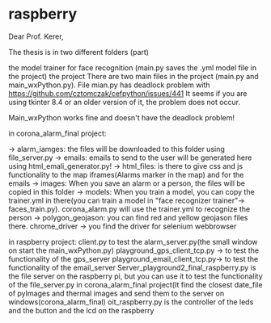 # raspberry

Dear Prof. Kerer,

The thesis is in two different folders (part)

the model trainer for face recognition (main.py saves the .yml model file in the project)
the project
There are two main files in the project (main.py and main_wxPython.py). File mian.py has deadlock problem with https://github.com/cztomczak/cefpython/issues/441 It seems if you are using tkinter 8.4 or an older version of it, the problem does not occur.

Main_wxPython works fine and doesn't have the deadlock problem!

in corona_alarm_final project:


-> alarm_iamges: the files will be downloaded to this folder using file_server.py
-> emails: emails to send to the user will be generated here using html_emali_generator.py!
-> html_files: is there to give css and js functionality to the map iframes(Alarms marker in the map) and for the emails 
-> images: When you save an alarm or a person, the files will be copied in this folder
-> models: When you train a model, you can copy the trainer.yml in there(you can train a model in "face recognizer trainer"-> faces_train.py). corona_alarm.py will use the trainer.yml to recognize the person
-> polygon_geojason: you can find red and yellow geojason files there. chrome_driver -> you find the driver for selenium webbrowser


in raspberry project:
client.py to test the alarm_server.py(the small window on start the main_wxPython.py)
playground_gps_client_tcp.py -> to test the functionality of the gps_server
playground_email_client_tcp.py-> to test the functionality of the email_server
Server_playground2_final_raspberry.py is the file server on the raspberry pi, but you can use it to test the functionality of the file_server.py in corona_alarm_final project(It find the closest date_file of pyImages and thermal images and send them to the server on windows(corona_alarm_final)
oit_raspberry.py is the controller of the leds and the button and the lcd on the raspberry
